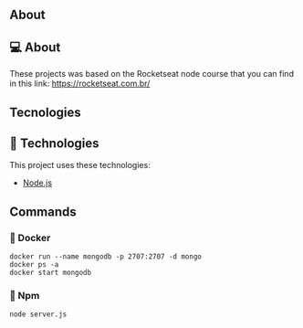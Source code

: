 ## About

<div id="about"> 

## :computer: About
These projects was based on the Rocketseat node course that you can find in this link: https://rocketseat.com.br/
</div>

## Tecnologies

<div id="tecnologies"> 

## :rocket: Technologies
This project uses these technologies:
- [Node.js](https://nodejs.org/en/)
</div>

## Commands 
<div id="commands"> 

### :whale2: Docker
```docker
docker run --name mongodb -p 2707:2707 -d mongo
docker ps -a
docker start mongodb
```

### :memo: Npm
```npm
node server.js
```
</div>
